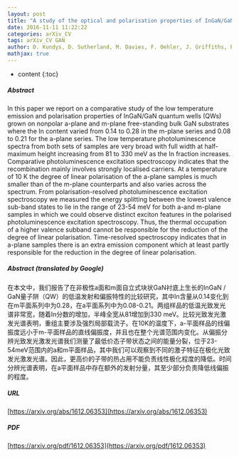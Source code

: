 ```yaml
---
layout: post
title: "A study of the optical and polarisation properties of InGaN/GaN multiple quantum wells grown on a-plane and m-plane GaN substrates"
date: 2016-11-11 11:22:22
categories: arXiv_CV
tags: arXiv_CV GAN
author: D. Kundys, D. Sutherland, M. Davies, F. Oehler, J. Griffiths, P. Dawson, M.J. Kappers, C.J. Humphreys, S. Schulz, F. Tang, R.A. Oliver
mathjax: true
---
```


* content
{:toc}

##### Abstract
In this paper we report on a comparative study of the low temperature emission and polarisation properties of InGaN/GaN quantum wells (QWs) grown on nonpolar a-plane and m-plane free-standing bulk GaN substrates where the In content varied from 0.14 to 0.28 in the m-plane series and 0.08 to 0.21 for the a-plane series. The low temperature photoluminescence spectra from both sets of samples are very broad with full width at half-maximum height increasing from 81 to 330 meV as the In fraction increases. Comparative photoluminescence excitation spectroscopy indicates that the recombination mainly involves strongly localised carriers. At a temperature of 10 K the degree of linear polarisation of the a-plane samples is much smaller than of the m-plane counterparts and also varies across the spectrum. From polarisation-resolved photoluminescence excitation spectroscopy we measured the energy splitting between the lowest valence sub-band states to lie in the range of 23-54 meV for both a-and m-plane samples in which we could observe distinct exciton features in the polarised photoluminescence excitation spectroscopy. Thus, the thermal occupation of a higher valence subband cannot be responsible for the reduction of the degree of linear polarisation. Time-resolved spectroscopy indicates that in a-plane samples there is an extra emission component which at least partly responsible for the reduction in the degree of linear polarisation.

##### Abstract (translated by Google)
在本文中，我们报告了在非极性a面和m面自立式块状GaN衬底上生长的InGaN / GaN量子阱（QW）的低温发射和偏振特性的比较研究，其中In含量从0.14变化到在m平面系列中为0.28，在a平面系列中为0.08-0.21。两组样品的低温光致发光谱非常宽，随着In分数的增加，半峰全宽从81增加到330 meV。比较光致发光激发光谱表明，重组主要涉及强烈局部载流子。在10K的温度下，a-平面样品的线偏振度远小于m-平面样品的直线偏振度，并且也在整个光谱范围内变化。从偏振分辨光致发光激发光谱我们测量了最低价态子带状态之间的能量分裂，位于23-54meV范围内的a和m平面样品，其中我们可以观察到不同的激子特征在极化光致发光激发光谱。因此，更高价的子带的热占用不能负责线性极化程度的降低。时间分辨光谱表明，在a平面样品中存在额外的发射分量，其至少部分负责降低线偏振的程度。

##### URL
[https://arxiv.org/abs/1612.06353](https://arxiv.org/abs/1612.06353)

##### PDF
[https://arxiv.org/pdf/1612.06353](https://arxiv.org/pdf/1612.06353)

